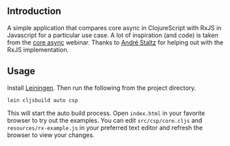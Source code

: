## Introduction
A simple application that compares core async in ClojureScript with RxJS in Javascript for a particular use case. 
A lot of inspiration (and code) is taken from the <a href="https://github.com/cognitect/async-webinar">core async</a> webinar.
Thanks to <a href="http://staltz.com/">André Staltz</a> for helping out with the RxJS implementation.

## Usage

Install [Leiningen](http://leiningen.org). Then run the following from the 
project directory.

```shell
lein cljsbuild auto csp
```

This will start the auto build process. Open `index.html` in your favorite 
browser to try out the examples. You can edit `src/csp/core.cljs` and `resources/rx-example.js` in
your preferred text editor and refresh the browser to view your changes.
